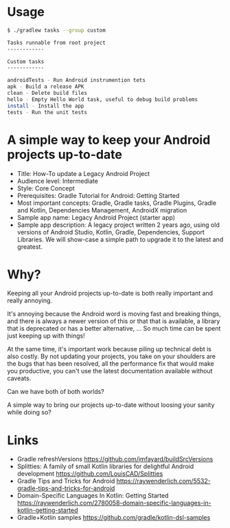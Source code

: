 # Usage

```bash
$ ./gradlew tasks --group custom

Tasks runnable from root project
------------

Custom tasks
------------

androidTests - Run Android instrumention tets
apk - Build a release APK
clean - Delete build files
hello - Empty Hello World task, useful to debug build problems
install - Install the app
tests - Run the unit tests

```


# A simple way to keep your Android projects up-to-date

- Title: How-To update a Legacy Android Project
- Audience level: Intermediate
- Style: Core Concept
- Prerequisites: Gradle Tutorial for Android: Getting Started
- Most important concepts: Gradle, Gradle tasks, Gradle Plugins, Gradle and Kotlin, Dependencies Management, AndroidX migration
- Sample app name: Legacy Android Project (starter app)
- Sample app description: A legacy project written 2 years ago, using old versions of Android Studio, Kotlin, Gradle, Dependencies, Support Libraries. We will show-case a simple path to upgrade it to the latest and greatest.

# Why?

Keeping all your Android projects up-to-date is both really important and really annoying.

It's annoying because the Android word is moving fast and breaking things, 
and there is always a newer version of this or that that is available,
a library that is deprecated or has a better alternative, ... 
So much time can be spent just keeping up with things!

At the same time, it's important work because piling up technical debt is also costly. 
By not updating your projects, you take on your shoulders are the bugs that has been resolved,
all the performance fix that would make you productive, you can't use the latest documentation available without caveats.

Can we have both of both worlds?

A simple way to bring our projects up-to-date without loosing your sanity while doing so?

# Links

- Gradle refreshVersions https://github.com/jmfayard/buildSrcVersions
- Splitties: A family of small Kotlin libraries for delightful Android development https://github.com/LouisCAD/Splitties
- Gradle Tips and Tricks for Android https://raywenderlich.com/5532-gradle-tips-and-tricks-for-android
- Domain-Specific Languages In Kotlin: Getting Started https://raywenderlich.com/2780058-domain-specific-languages-in-kotlin-getting-started
- Gradle+Kotlin samples https://github.com/gradle/kotlin-dsl-samples

